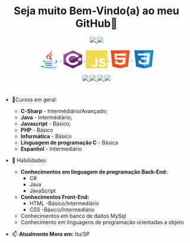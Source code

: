  <h1 align="center">Seja muito Bem-Vindo(a) ao meu GitHub👋</h1>
<div align="center">
  <a href="https://github.com/kaykymatos">
  <img height="180em" src="https://github-readme-stats.vercel.app/api?username=kaykymatos&show_icons=true&theme=blue-green&include_all_commits=true&count_private=true"/>
  <img height="180em" src="https://github-readme-stats.vercel.app/api/top-langs/?username=kaykymatos&layout=compact&langs_count=7&theme=blue-green"/>
</div>

<div align="center" valign="top"><br>
  <img align="center" alt="Java" height="50" width="60" src="https://raw.githubusercontent.com/devicons/devicon/master/icons/java/java-original.svg">
  <img align="center" alt="Csharp" height="50" width="60" src="https://raw.githubusercontent.com/devicons/devicon/master/icons/csharp/csharp-original.svg">
  <img align="center" alt="JavaScript" height="50" width="60" src="https://raw.githubusercontent.com/devicons/devicon/master/icons/javascript/javascript-plain.svg">
  <img align="center" alt="HTML" height="50" width="60" src="https://raw.githubusercontent.com/devicons/devicon/master/icons/html5/html5-original.svg">
  <img align="center" alt="CSS" height="50" width="60" src="https://raw.githubusercontent.com/devicons/devicon/master/icons/css3/css3-original.svg">
</div>
 <br>
  <div align="center">
  <a href="https://instagram.com/kayky_matos_santana" target="_blank">
   <img src="https://img.shields.io/badge/Instagram-E4405F?style=for-the-badge&logo=instagram&logoColor=white" target="_blank">
   </a>
   
  <a href = "mailto:kayky.m.santana@gmail.com">
   <img src="https://img.shields.io/badge/Gmail-D14836?style=for-the-badge&logo=gmail&logoColor=white" target="_blank">
   </a>
   
  <a href="https://www.linkedin.com/in/kayky-matos-santana-0911991a6" target="_blank">
   <img src="https://img.shields.io/badge/-LinkedIn-%230077B5?style=for-the-badge&logo=linkedin&logoColor=white" target="_blank">
   </a> 
   
   <a href="https://github.com/kaykymatos/" target="_blank">
    <img src="https://img.shields.io/badge/GitHub-100000?style=for-the-badge&logo=github&logoColor=white" target="_blank">
   </a>
    
  </div>
 <h1>
  </h1>

 - 🌱Cursos em geral:
     - <strong>C-Sharp</strong> - Intermédiário/Avançado;
     - <strong>Java</strong> - Intermédiário;
     - <strong>Javascript</strong> - Básico;
     - <strong>PHP</strong> - Básico
     - <strong>Informática</strong> - Básico
     - <strong>Linguagem de programação C</strong> - Básica
     - <strong>Espanhol</strong> - Intermediário

 - 🌱 Habilidades:
     - <strong>Conhecimentos em linguagem de programação Back-End:</strong>
       - C#
       - Java
       - JavaScript
     - <strong>Conhecimentos Front-End:</strong>
       - HTML -Básico/Intermediário
       - CSS -Básico/Intermediário
     - Conhecimentos em banco de dados MySql
     - Conhecimento em linguagens de programação orientadas a objeto
- 📫 <strong>Atualmente Moro em:</strong> Itu/SP
</div>

